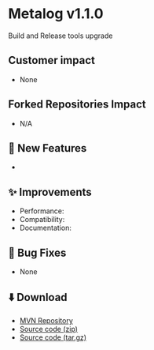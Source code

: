 # Metalog v1.1.0

Build and Release tools upgrade

## Customer impact
* None

## Forked Repositories Impact
*  N/A

## 🚀 New Features

*  

## ✨ Improvements

*   Performance: 
*   Compatibility: 
*   Documentation: 

## 🐛 Bug Fixes

*   None

## ⬇️ Download

*   [MVN Repository](https://mvnrepository.com/artifact/io.github.jonloucks.metalog/metalog/1.1.0)
*   [Source code (zip)](https://github.com/jonloucks/metalog/archive/refs/tags/v1.1.0.zip)
*   [Source code (tar.gz)](https://github.com/jonloucks/metalog/archive/refs/tags/v1.1.0.tar.gz)

